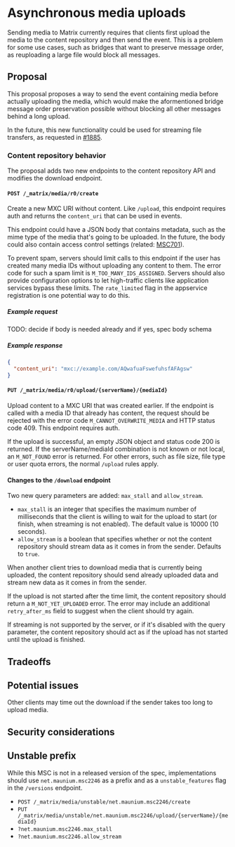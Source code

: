 # Asynchronous media uploads
Sending media to Matrix currently requires that clients first upload the media
to the content repository and then send the event. This is a problem for some
use cases, such as bridges that want to preserve message order, as reuploading
a large file would block all messages.

## Proposal
This proposal proposes a way to send the event containing media before actually
uploading the media, which would make the aformentioned bridge message order
preservation possible without blocking all other messages behind a long upload.

In the future, this new functionality could be used for streaming file
transfers, as requested in [#1885].

### Content repository behavior
The proposal adds two new endpoints to the content repository API and modifies
the download endpoint.

#### `POST /_matrix/media/r0/create`
Create a new MXC URI without content. Like `/upload`, this endpoint requires
auth and returns the `content_uri` that can be used in events.

This endpoint could have a JSON body that contains metadata, such as the mime
type of the media that's going to be uploaded. In the future, the body could
also contain access control settings (related: [MSC701]).

To prevent spam, servers should limit calls to this endpoint if the user has
created many media IDs without uploading any content to them. The error code
for such a spam limit is `M_TOO_MANY_IDS_ASSIGNED`. Servers should also provide
configuration options to let high-traffic clients like application services
bypass these limits. The `rate_limited` flag in the appservice registration is
one potential way to do this.

##### Example request
TODO: decide if body is needed already and if yes, spec body schema

##### Example response
```json
{
  "content_uri": "mxc://example.com/AQwafuaFswefuhsfAFAgsw"
}
```

#### `PUT /_matrix/media/r0/upload/{serverName}/{mediaId}`
Upload content to a MXC URI that was created earlier. If the endpoint is called
with a media ID that already has content, the request should be rejected with
the error code `M_CANNOT_OVERWRITE_MEDIA` and HTTP status code 409. This endpoint
requires auth.

If the upload is successful, an empty JSON object and status code 200 is
returned. If the serverName/mediaId combination is not known or not local, an
`M_NOT_FOUND` error is returned. For other errors, such as file size, file type
or user quota errors, the normal `/upload` rules apply.

#### Changes to the `/download` endpoint
Two new query parameters are added: `max_stall` and `allow_stream`.

* `max_stall` is an integer that specifies the maximum number of milliseconds
  that the client is willing to wait for the upload to start (or finish, when
  streaming is not enabled). The default value is 10000 (10 seconds).
* `allow_stream` is a boolean that specifies whether or not the content
  repository should stream data as it comes in from the sender. Defaults to
  `true`.

When another client tries to download media that is currently being uploaded,
the content repository should send already uploaded data and stream new data as
it comes in from the sender.

If the upload is not started after the time limit, the content repository
should return a `M_NOT_YET_UPLOADED` error. The error may include an additional
`retry_after_ms` field to suggest when the client should try again.

If streaming is not supported by the server, or if it's disabled with the query
parameter, the content repository should act as if the upload has not started
until the upload is finished.

## Tradeoffs

## Potential issues
Other clients may time out the download if the sender takes too long to upload
media.

## Security considerations

## Unstable prefix
While this MSC is not in a released version of the spec, implementations should
use `net.maunium.msc2246` as a prefix and as a `unstable_features` flag in the
`/versions` endpoint.

* `POST /_matrix/media/unstable/net.maunium.msc2246/create`
* `PUT /_matrix/media/unstable/net.maunium.msc2246/upload/{serverName}/{mediaId}`
* `?net.maunium.msc2246.max_stall`
* `?net.maunium.msc2246.allow_stream`

[#1885]: https://github.com/matrix-org/matrix-doc/issues/1885
[MSC701]: https://github.com/matrix-org/matrix-doc/issues/701
